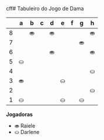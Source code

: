 cff# Tabuleiro do Jogo de Dama

|   | a | b | c | d | e | f | g | h |
|---|---|---|---|---|---|---|---|---|
| 8 |   | ⛂ |   | ⛂ |   |  |   | ⛂ |
| 7 | |   | |   |	 |   | ⛂ |   |
| 6 |   |  	|   |⛂  |   |  |   | ⛂ |
| 5 | ⛀	 |   |  	 |   |   |   |  |   |
| 4 |   | 	 |   |  		 |   |  	 |   | ⛀	  |
| 3 | ⛂	 |	   |  |   | ⛀	 |   |  |   |
| 2 |   |  |   |  	|   |  |   | ⛀ |
| 1 | ⛀ |   |  |   | ⛀ |   | ⛀ |   |

**Jogadoras**


- ⛂ Raiele
- ⛀ Darlene